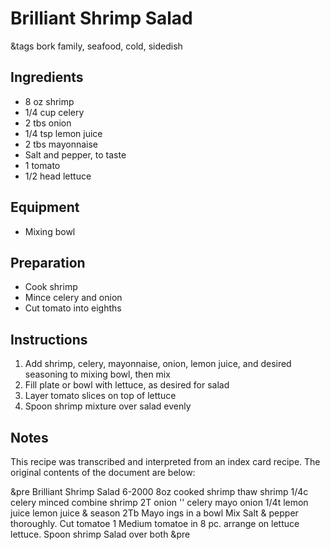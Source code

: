 # Brilliant Shrimp Salad

&tags bork family, seafood, cold, sidedish

## Ingredients

- 8 oz shrimp
- 1/4 cup celery
- 2 tbs onion
- 1/4 tsp lemon juice
- 2 tbs mayonnaise
- Salt and pepper, to taste
- 1 tomato
- 1/2 head lettuce

## Equipment

- Mixing bowl

## Preparation

- Cook shrimp
- Mince celery and onion
- Cut tomato into eighths

## Instructions

1. Add shrimp, celery, mayonnaise, onion, lemon juice, and desired seasoning to mixing bowl, then mix
1. Fill plate or bowl with lettuce, as desired for salad
1. Layer tomato slices on top of lettuce
1. Spoon shrimp mixture over salad evenly

## Notes

This recipe was transcribed and interpreted from an index card recipe. The original contents of the document are below:

&pre
           Brilliant
           Shrimp Salad
                     6-2000
8oz cooked shrimp    thaw shrimp
1/4c celery minced   combine shrimp
2T onion ''          celery mayo onion
1/4t lemon juice     lemon juice & season
2Tb Mayo             ings in a bowl Mix
Salt & pepper        thoroughly. Cut tomatoe
1 Medium tomatoe     in 8 pc. arrange on
lettuce              lettuce. Spoon shrimp
                     Salad over both
&pre
